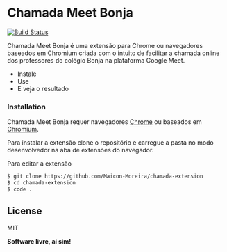 # Chamada Meet Bonja

[![Build Status](https://travis-ci.org/joemccann/dillinger.svg?branch=master)](https://travis-ci.org/joemccann/dillinger)

Chamada Meet Bonja é uma extensão para Chrome ou navegadores baseados em Chromium criada com o intuito de facilitar a chamada online dos professores do colégio Bonja na plataforma Google Meet.

  - Instale
  - Use
  - E veja o resultado

### Installation

Chamada Meet Bonja requer navegadores [Chrome](https://www.google.com/intl/pt-BR/chrome/) ou baseados em [Chromium](https://pt.wikipedia.org/wiki/Chromium).

Para instalar a extensão clone o repositório e carregue a pasta no modo desenvolvedor na aba de extensões do navegador.

Para editar a extensão

```sh
$ git clone https://github.com/Maicon-Moreira/chamada-extension
$ cd chamada-extension
$ code .
```

License
----

MIT


**Software livre, aí sim!**